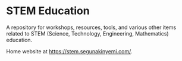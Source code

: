 # STEM Education

A repository for workshops, resources, tools, and various other items related to STEM (Science, Technology, Engineering, Mathematics) education.

Home website at <https://stem.segunakinyemi.com/>.

